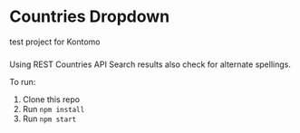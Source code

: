 # Countries Dropdown
test project for Kontomo

###
Using REST Countries API
Search results also check for alternate spellings.

To run:
1. Clone this repo
2. Run `npm install`
3. Run `npm start`


